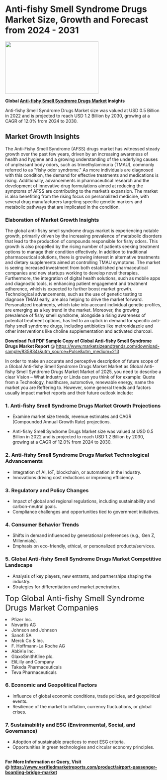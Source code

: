 <H1>Anti-fishy Smell Syndrome Drugs Market Size, Growth and Forecast from 2024 - 2031</H1><img class="aligncenter size-medium wp-image-584254" src="https://thirdeyenews.in/wp-content/uploads/2024/09/Global-Market-Research-300x168.jpeg" alt="" width="300" height="168" /><p><strong>Global&nbsp;<a href="https://www.marketsizeandtrends.com/download-sample/835834/&amp;utm_source=Pulse&amp;utm_medium=213">Anti-fishy Smell Syndrome Drugs Market</a> Insights</strong></p><p>Anti-fishy Smell Syndrome Drugs Market size was valued at USD 0.5 Billion in 2022 and is projected to reach USD 1.2 Billion by 2030, growing at a CAGR of 12.0% from 2024 to 2030.</p><p><h2>Market Growth Insights</h2> The Anti-Fishy Smell Syndrome (AFSS) drugs market has witnessed steady growth over the past few years, driven by an increasing awareness of health and hygiene and a growing understanding of the underlying causes of unpleasant body odors, such as trimethylaminuria (TMAU), commonly referred to as "fishy odor syndrome." As more individuals are diagnosed with this condition, the demand for effective treatments and medications is rising. Additionally, advancements in pharmaceutical research and the development of innovative drug formulations aimed at reducing the symptoms of AFSS are contributing to the market’s expansion. The market is also benefiting from the rising focus on personalized medicine, with several drug manufacturers targeting specific genetic markers and metabolic pathways that are implicated in the condition. <h3>Elaboration of Market Growth Insights</h3> The global anti-fishy smell syndrome drugs market is experiencing notable growth, primarily driven by the increasing prevalence of metabolic disorders that lead to the production of compounds responsible for fishy odors. This growth is also propelled by the rising number of patients seeking treatment options to manage their condition effectively. In addition to traditional pharmaceutical solutions, there is growing interest in alternative treatments and dietary supplements aimed at controlling TMAU symptoms. The market is seeing increased investment from both established pharmaceutical companies and new startups working to develop novel therapies. Furthermore, the integration of digital health solutions, such as mobile apps and diagnostic tools, is enhancing patient engagement and treatment adherence, which is expected to further boost market growth. Technological advancements, such as the use of genetic testing to diagnose TMAU early, are also helping to drive the market forward. Personalized treatments, which take into account individual genetic profiles, are emerging as a key trend in the market. Moreover, the growing prevalence of fishy smell syndrome, alongside a rising awareness of potential treatment options, has led to an uptick in demand for specific anti-fishy smell syndrome drugs, including antibiotics like metronidazole and other interventions like choline supplementation and activated charcoal. </p><p><span class=""><strong>Download Full PDF Sample Copy of Global Anti-fishy Smell Syndrome Drugs Market Report</strong> @ <a href="https://www.marketsizeandtrends.com/download-sample/835834/&amp;utm_source=Pulse&amp;utm_medium=213" target="_blank">https://www.marketsizeandtrends.com/download-sample/835834/&amp;utm_source=Pulse&amp;utm_medium=213</a></span></p><p>In order to make an accurate and perceptive description of future scope of a Global&nbsp;Anti-fishy Smell Syndrome Drugs Market Market as Global&nbsp;Anti-fishy Smell Syndrome Drugs Market Market of 2025, you need to describe a clear Vision &ndash; What Industry or Linda can you think of for example: Quote from a Technology, healthcare, automotive, renewable energy, name the market you are Reffering to. However, some general trends and factors usually impact market reports and their future outlook include:</p><h3>1.&nbsp;<strong>Anti-fishy Smell Syndrome Drugs Market Growth Projections</strong></h3><ul><li>Examine market size trends, revenue estimates and CAGR (Compounded Annual Growth Rate) projections.</li><li><p>Anti-fishy Smell Syndrome Drugs Market size was valued at USD 0.5 Billion in 2022 and is projected to reach USD 1.2 Billion by 2030, growing at a CAGR of 12.0% from 2024 to 2030.</p></li></ul><h3>2.&nbsp;<strong>Anti-fishy Smell Syndrome Drugs Market Technological Advancements</strong></h3><ul><li>Integration of AI, IoT, blockchain, or automation in the industry.</li><li>Innovations driving cost reductions or improving efficiency.</li></ul><h3>3.&nbsp;<strong>Regulatory and Policy Changes</strong></h3><ul><li>Impact of global and regional regulations, including sustainability and carbon-neutral goals.</li><li>Compliance challenges and opportunities tied to government initiatives.</li></ul><h3>4.&nbsp;<strong>Consumer Behavior Trends</strong></h3><ul><li>Shifts in demand influenced by generational preferences (e.g., Gen Z, Millennials).</li><li>Emphasis on eco-friendly, ethical, or personalized products/services.</li></ul><h3>5.&nbsp;<strong>Global Anti-fishy Smell Syndrome Drugs Market Competitive Landscape</strong></h3><ul><li>Analysis of key players, new entrants, and partnerships shaping the industry.</li><li>Strategies for differentiation and market penetration.</li></ul><p data-pm-slice="1 1 []"><span style="color: inherit; font-family: inherit; font-size: 25px;">Top Global Anti-fishy Smell Syndrome Drugs Market Companies</span></p><div class="" data-test-id=""><p><li>Pfizer Inc.</li><li> Novartis AG</li><li> Johnson and Johnson</li><li> Sanofi SA</li><li> Merck Co & Inc.</li><li> F. Hoffmann-La Roche AG</li><li> AbbVie Inc.</li><li> GlaxoSmithKline plc.</li><li> EliLilly and Company</li><li> Takeda Pharmaceuticals</li><li> Teva Pharmaceuticals</li></p></div><h3>6.&nbsp;<strong>Economic and Geopolitical Factors</strong></h3><ul><li>Influence of global economic conditions, trade policies, and geopolitical events.</li><li>Resilience of the market to inflation, currency fluctuations, or global crises.</li></ul><h3>7.&nbsp;<strong>Sustainability and ESG (Environmental, Social, and Governance)</strong></h3><ul><li>Adoption of sustainable practices to meet ESG criteria.</li><li>Opportunities in green technologies and circular economy principles.</li></ul><h2><strong style="font-size: 14px;">For More Information or Query, Visit @&nbsp;</strong><a style="background-color: #ffffff; font-size: 14px;" href="https://www.marketsizeandtrends.com/report/anti-fishy-smell-syndrome-drugs-market/" target="_blank">https://www.verifiedmarketreports.com/product/airport-passenger-boarding-bridge-market</a></h2>
